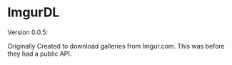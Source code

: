 ImgurDL
=======
Version 0.0.5:

Originally Created to download galleries from Imgur.com. This was before they had a public API.

